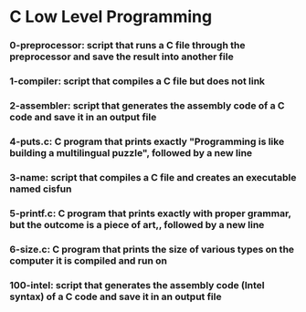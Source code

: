# C Low Level Programming
### 0-preprocessor: script that runs a C file through the preprocessor and save the result into another file
### 1-compiler: script that compiles a C file but does not link
### 2-assembler: script that generates the assembly code of a C code and save it in an output file
### 4-puts.c: C program that prints exactly "Programming is like building a multilingual puzzle", followed by a new line
### 3-name: script that compiles a C file and creates an executable named cisfun
### 5-printf.c: C program that prints exactly with proper grammar, but the outcome is a piece of art,, followed by a new line
### 6-size.c: C program that prints the size of various types on the computer it is compiled and run on
### 100-intel: script that generates the assembly code (Intel syntax) of a C code and save it in an output file

